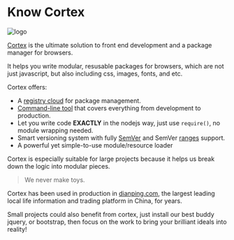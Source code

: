 # Know Cortex

![logo](https://raw.githubusercontent.com/cortexjs/the-handbook-of-cortex/master/images/logo+text.png)

[Cortex](http://ctx.io) is the ultimate solution to front end development and a package manager for browsers.

It helps you write modular, resusable packages for browsers, which are not just javascript, but also including css, images, fonts, and etc.

Cortex offers:
* A [registry cloud](http://ctx.io) for package management.
* [Command-line tool](https://github.com/cortexjs/cortex) that covers everything from development to production.
* Let you write code **EXACTLY** in the nodejs way, just use `require()`, no module wrapping needed.
* Smart versioning system with fully [SemVer](http://semver.org) and SemVer [ranges](https://github.com/isaacs/node-semver#ranges) support.
* A powerful yet simple-to-use module/resource loader

Cortex is especially suitable for large projects because it helps us break down the logic into modular pieces.

> We never make toys.

Cortex has been used in production in [dianping.com](http://t.dianping.com), the largest leading local life information and trading platform in China, for years.

Small projects could also benefit from cortex, just install our best buddy jquery, or bootstrap, then focus on the work to bring your brilliant ideals into reality!
